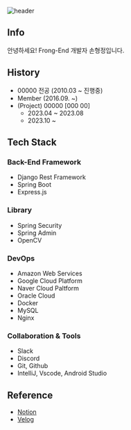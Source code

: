 ![header](https://capsule-render.vercel.app/api?type=slice&color=gradient&height=100&section=header&text=Hi!%20I'm%20hyungjungson!&fontAlign=50&fontAlignY=70&fontSize=50&fontColor=000000)

## Info
안녕하세요! Frong-End 개발자 손형정입니다.

## History 
- 00000 전공 (2010.03 ~ 진행중)
- Member (2016.09. ~)
- (Project) 00000 [000 00]
  - 2023.04 ~ 2023.08
  - 2023.10 ~

## Tech Stack
### Back-End Framework
- Django Rest Framework
- Spring Boot
- Express.js
### Library
- Spring Security
- Spring Admin
- OpenCV
### DevOps
- Amazon Web Services
- Google Cloud Platform
- Naver Cloud Paltform
- Oracle Cloud
- Docker
- MySQL
- Nginx
### Collaboration & Tools
- Slack
- Discord
- Git, Github
- IntelliJ, Vscode, Android Studio

## Reference
- [Notion](https://webdev0.notion.site/)
- [Velog](https://velog.io/@hyungjungson)
